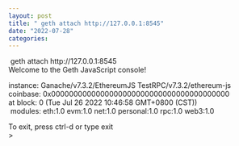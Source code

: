 ```yaml
---
layout: post
title: " geth attach http://127.0.0.1:8545"
date: "2022-07-28"
categories: 
---
```

<p>&nbsp;geth attach http://127.0.0.1:8545<br />
Welcome to the Geth JavaScript console!</p>
<p>instance: Ganache/v7.3.2/EthereumJS TestRPC/v7.3.2/ethereum-js<br />
coinbase: 0x0000000000000000000000000000000000000000<br />
at block: 0 (Tue Jul 26 2022 10:46:58 GMT+0800 (CST))<br />
&nbsp;modules: eth:1.0 evm:1.0 net:1.0 personal:1.0 rpc:1.0 web3:1.0</p>
<p>To exit, press ctrl-d or type exit<br />
&gt;</p>
<p>&nbsp;</p>
